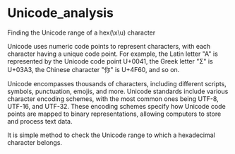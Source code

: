 # Unicode_analysis
Finding the Unicode range of a hex(\x\u) character

Unicode uses numeric code points to represent characters, with each character having a unique code point. For example, the Latin letter "A" is represented by the Unicode code point U+0041, the Greek letter "Σ" is U+03A3, the Chinese character "你" is U+4F60, and so on.

Unicode encompasses thousands of characters, including different scripts, symbols, punctuation, emojis, and more. Unicode standards include various character encoding schemes, with the most common ones being UTF-8, UTF-16, and UTF-32. These encoding schemes specify how Unicode code points are mapped to binary representations, allowing computers to store and process text data.

It is simple method to check the Unicode range to which a hexadecimal character belongs.

